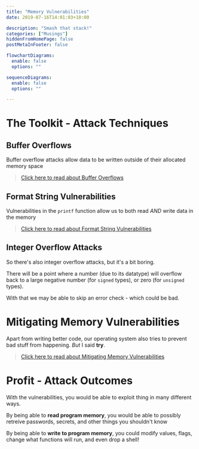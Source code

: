 ```yaml
---
title: "Memory Vulnerabilities"
date: 2019-07-16T14:01:03+10:00

description: "Smash that stack!"
categories: ["Musings"]
hiddenFromHomePage: false
postMetaInFooter: false

flowchartDiagrams:
  enable: false
  options: ""

sequenceDiagrams: 
  enable: false
  options: ""

---
```


# The Toolkit - Attack Techniques

## Buffer Overflows

Buffer overflow attacks allow data to be written outside of their allocated memory space

> [Click here to read about Buffer Overflows](../buffer-overflows)

## Format String Vulnerabilities

Vulnerabilities in the `printf` function allow us to both read _AND_ write data in the memory

> [Click here to read about Format String Vulnerabilities](../format-string-vulnerabilities)

## Integer Overflow Attacks

So there's also integer overflow attacks, but it's a bit boring.

There will be a point where a number (due to its datatype) will overflow back to a large negative number (for `signed` types), or zero (for `unsigned` types).

With that we may be able to skip an error check - which could be bad.

# Mitigating Memory Vulnerabilities

Apart from writing better code, our operating system also tries to prevent bad stuff from happening. _But_ I said **try**.

> [Click here to read about Mitigating Memory Vulnerabilities](../mitigating-memory-vulnerabilities)

# Profit - Attack Outcomes

With the vulnerabilities, you would be able to exploit thing in many different ways.

By being able to **read program memory**, you would be able to possibly retreive passwords, secrets, and other things you shouldn't know

By being able to **write to program memory**, you could modify values, flags, change what functions will run, and even drop a shell!
<!-- 
http://www.vividmachines.com/shellcode/shellcode.html
http://shell-storm.org/shellcode/ -->
